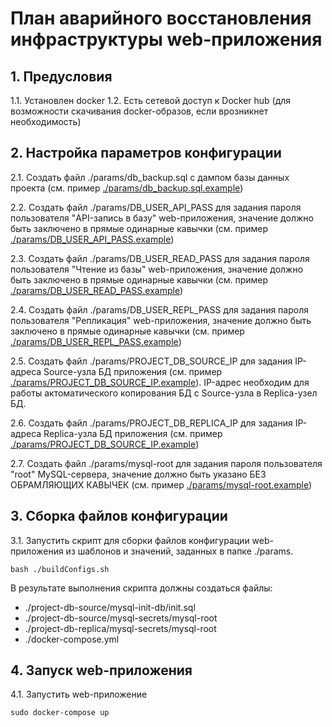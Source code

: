 # План аварийного восстановления инфраструктуры web-приложения

## 1. Предусловия
1.1. Установлен docker
1.2. Есть сетевой доступ к Docker hub (для возможности скачивания docker-образов, если врозникнет необходимость)

## 2. Настройка параметров конфигурации

2.1. Создать файл ./params/db_backup.sql с дампом базы данных проекта (см. пример [./params/db_backup.sql.example](./params/db_backup.sql.example))

2.2. Создать файл ./params/DB_USER_API_PASS для задания пароля пользователя "API-запись в базу" web-приложения, значение должно быть заключено в прямые одинарные кавычки (см. пример [./params/DB_USER_API_PASS.example](./params/DB_USER_API_PASS.example))

2.3. Создать файл ./params/DB_USER_READ_PASS для задания пароля пользователя "Чтение из базы" web-приложения, значение должно быть заключено в прямые одинарные кавычки (см. пример [./params/DB_USER_READ_PASS.example](./params/DB_USER_READ_PASS.example))

2.4. Создать файл ./params/DB_USER_REPL_PASS для задания пароля пользователя "Репликация" web-приложения, значение должно быть заключено в прямые одинарные кавычки (см. пример [./params/DB_USER_REPL_PASS.example](./params/DB_USER_REPL_PASS.example))

2.5. Создать файл ./params/PROJECT_DB_SOURCE_IP для задания IP-адреса Source-узла БД приложения (см. пример [./params/PROJECT_DB_SOURCE_IP.example](./params/PROJECT_DB_SOURCE_IP.example)). IP-адрес необходим для работы актоматического копирования БД с Source-узла в Replica-узел БД.

2.6. Создать файл ./params/PROJECT_DB_REPLICA_IP для задания IP-адреса Replica-узла БД приложения (см. пример [./params/PROJECT_DB_SOURCE_IP.example](./params/PROJECT_DB_SOURCE_IP.example))

2.7. Создать файл ./params/mysql-root для задания пароля пользователя "root" MySQL-сервера, значение должно быть указано БЕЗ ОБРАМЛЯЮЩИХ КАВЫЧЕК (см. пример [./params/mysql-root.example](./params/mysql-root.example))

## 3. Сборка файлов конфигурации
3.1. Запустить скрипт для сборки файлов конфигурации web-приложения из шаблонов и значений, заданных в папке ./params.
```
bash ./buildConfigs.sh
```

В результате выполнения скрипта должны создаться файлы:
* ./project-db-source/mysql-init-db/init.sql
* ./project-db-source/mysql-secrets/mysql-root
* ./project-db-replica/mysql-secrets/mysql-root
* ./docker-compose.yml


## 4. Запуск web-приложения
4.1. Запустить web-приложение

```
sudo docker-compose up
```
